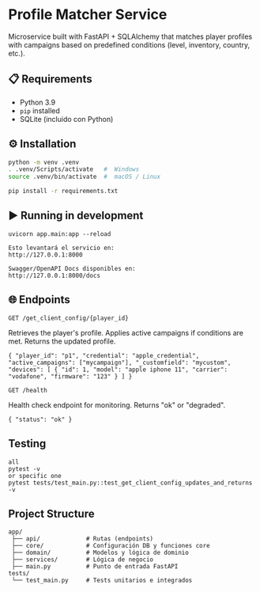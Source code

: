 # Profile Matcher Service

Microservice built with FastAPI + SQLAlchemy that matches player profiles with campaigns based on predefined conditions (level, inventory, country, etc.).
## 📋 Requirements
- Python 3.9
- `pip` installed
- SQLite (incluido con Python)

## ⚙️ Installation
```bash
python -m venv .venv
. .venv/Scripts/activate   #  Windows
source .venv/bin/activate  #  macOS / Linux

pip install -r requirements.txt
```

## ▶️ Running in development

````
uvicorn app.main:app --reload

Esto levantará el servicio en:
http://127.0.0.1:8000

Swagger/OpenAPI Docs disponibles en:
http://127.0.0.1:8000/docs

````

## 🌐 Endpoints

`GET /get_client_config/{player_id}
`

Retrieves the player's profile.
Applies active campaigns if conditions are met.
Returns the updated profile.


`{
  "player_id": "p1",
  "credential": "apple_credential",
  "active_campaigns": ["mycampaign"],
  "_customfield": "mycustom",
  "devices": [
    {
      "id": 1,
      "model": "apple iphone 11",
      "carrier": "vodafone",
      "firmware": "123"
    }
  ]
}`


``GET /health``

Health check endpoint for monitoring.
Returns "ok" or "degraded".

`{
  "status": "ok"
}
`
## Testing 

````
all 
pytest -v
or specific one
pytest tests/test_main.py::test_get_client_config_updates_and_returns -v
```` 

## Project Structure
````
app/
 ├── api/             # Rutas (endpoints)
 ├── core/            # Configuración DB y funciones core
 ├── domain/          # Modelos y lógica de dominio
 ├── services/        # Lógica de negocio
 ├── main.py          # Punto de entrada FastAPI
tests/
 └── test_main.py     # Tests unitarios e integrados
````

